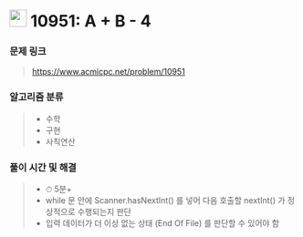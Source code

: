 # <img src="https://static.solved.ac/tier_small/3.svg" width=30> 10951: A + B - 4

### 문제 링크
> https://www.acmicpc.net/problem/10951

### 알고리즘 분류
>- 수학
>- 구현
>- 사칙연산

### 풀이 시간 및 해결
>- ⏱ 5분+
>- while 문 안에 Scanner.hasNextInt() 를 넣어 다음 호출할 nextInt() 가 정상적으로 수행되는지 판단
>- 입력 데이터가 더 이상 없는 상태 (End Of File) 를 판단할 수 있어야 함